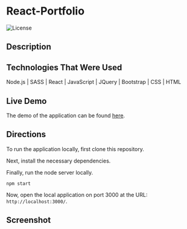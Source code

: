 # React-Portfolio

![License](https://img.shields.io/badge/License-MIT%20License-green?style=flat-square.svg)

## Description


## Technologies That Were Used
Node.js | SASS | React | JavaScript | JQuery | Bootstrap | CSS | HTML

## Live Demo

The demo of the application can be found [here]().

## Directions

To run the application locally, first clone this repository.
	
Next, install the necessary dependencies.
	
Finally, run the node server locally.

	npm start
	
Now, open the local application on port 3000 at the URL: `http://localhost:3000/`.

## Screenshot


